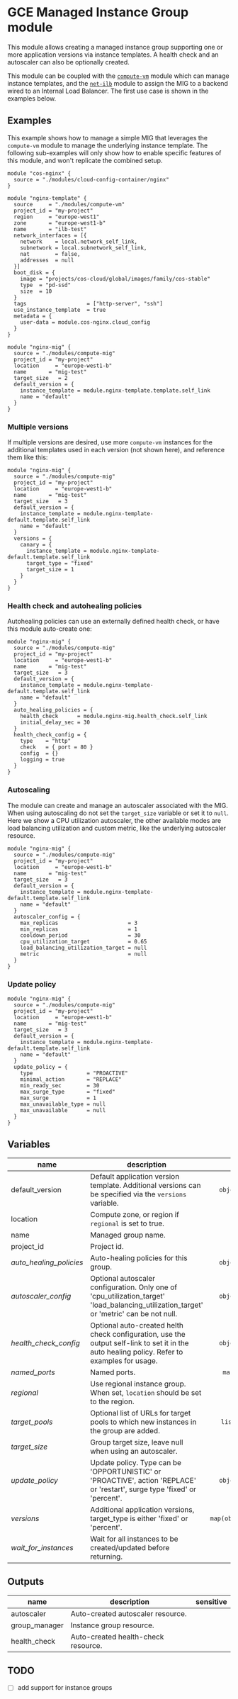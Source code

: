 # GCE Managed Instance Group module

This module allows creating a managed instance group supporting one or more application versions via instance templates. A health check and an autoscaler can also be optionally created.

This module can be coupled with the [`compute-vm`](../compute-vm) module which can manage instance templates, and the [`net-ilb`](../net-ilb) module to assign the MIG to a backend wired to an Internal Load Balancer. The first use case is shown in the examples below.

## Examples

This example shows how to manage a simple MIG that leverages the `compute-vm` module to manage the underlying instance template. The following sub-examples will only show how to enable specific features of this module, and won't replicate the combined setup.

```hcl
module "cos-nginx" {
  source = "./modules/cloud-config-container/nginx"
}

module "nginx-template" {
  source     = "./modules/compute-vm"
  project_id = "my-project"
  region     = "europe-west1"
  zone       = "europe-west1-b"
  name       = "ilb-test"
  network_interfaces = [{
    network    = local.network_self_link,
    subnetwork = local.subnetwork_self_link,
    nat        = false,
    addresses  = null
  }]
  boot_disk = {
    image = "projects/cos-cloud/global/images/family/cos-stable"
    type  = "pd-ssd"
    size  = 10
  }
  tags                   = ["http-server", "ssh"]
  use_instance_template  = true
  metadata = {
    user-data = module.cos-nginx.cloud_config
  }
}

module "nginx-mig" {
  source = "./modules/compute-mig"
  project_id = "my-project"
  location     = "europe-west1-b"
  name       = "mig-test"
  target_size   = 2
  default_version = {
    instance_template = module.nginx-template.template.self_link
    name = "default"
  }
}
```

### Multiple versions

If multiple versions are desired, use more `compute-vm` instances for the additional templates used in each version (not shown here), and reference them like this:

```hcl
module "nginx-mig" {
  source = "./modules/compute-mig"
  project_id = "my-project"
  location     = "europe-west1-b"
  name       = "mig-test"
  target_size   = 3
  default_version = {
    instance_template = module.nginx-template-default.template.self_link
    name = "default"
  }
  versions = {
    canary = {
      instance_template = module.nginx-template-default.template.self_link
      target_type = "fixed"
      target_size = 1
    }
  }
}
```

### Health check and autohealing policies

Autohealing policies can use an externally defined health check, or have this module auto-create one:

```hcl
module "nginx-mig" {
  source = "./modules/compute-mig"
  project_id = "my-project"
  location     = "europe-west1-b"
  name       = "mig-test"
  target_size   = 3
  default_version = {
    instance_template = module.nginx-template-default.template.self_link
    name = "default"
  }
  auto_healing_policies = {
    health_check      = module.nginx-mig.health_check.self_link
    initial_delay_sec = 30
  }
  health_check_config = {
    type    = "http"
    check   = { port = 80 }
    config  = {}
    logging = true
  }
}
```

### Autoscaling

The module can create and manage an autoscaler associated with the MIG. When using autoscaling do not set the `target_size` variable or set it to `null`. Here we show a CPU utilization autoscaler, the other available modes are load balancing utilization and custom metric, like the underlying autoscaler resource.

```hcl
module "nginx-mig" {
  source = "./modules/compute-mig"
  project_id = "my-project"
  location     = "europe-west1-b"
  name       = "mig-test"
  target_size   = 3
  default_version = {
    instance_template = module.nginx-template-default.template.self_link
    name = "default"
  }
  autoscaler_config = {
    max_replicas                      = 3
    min_replicas                      = 1
    cooldown_period                   = 30
    cpu_utilization_target            = 0.65
    load_balancing_utilization_target = null
    metric                            = null
  }
}
```

### Update policy

```hcl
module "nginx-mig" {
  source = "./modules/compute-mig"
  project_id = "my-project"
  location     = "europe-west1-b"
  name       = "mig-test"
  target_size   = 3
  default_version = {
    instance_template = module.nginx-template-default.template.self_link
    name = "default"
  }
  update_policy = {
    type                 = "PROACTIVE"
    minimal_action       = "REPLACE"
    min_ready_sec        = 30
    max_surge_type       = "fixed"
    max_surge            = 1
    max_unavailable_type = null
    max_unavailable      = null
  }
}
```

<!-- BEGIN TFDOC -->
## Variables

| name | description | type | required | default |
|---|---|:---: |:---:|:---:|
| default_version | Default application version template. Additional versions can be specified via the `versions` variable. | <code title="object&#40;&#123;&#10;instance_template &#61; string&#10;name              &#61; string&#10;&#125;&#41;">object({...})</code> | ✓ |  |
| location | Compute zone, or region if `regional` is set to true. | <code title="">string</code> | ✓ |  |
| name | Managed group name. | <code title="">string</code> | ✓ |  |
| project_id | Project id. | <code title="">string</code> | ✓ |  |
| *auto_healing_policies* | Auto-healing policies for this group. | <code title="object&#40;&#123;&#10;health_check      &#61; string&#10;initial_delay_sec &#61; number&#10;&#125;&#41;">object({...})</code> |  | <code title="">null</code> |
| *autoscaler_config* | Optional autoscaler configuration. Only one of 'cpu_utilization_target' 'load_balancing_utilization_target' or 'metric' can be not null. | <code title="object&#40;&#123;&#10;max_replicas                      &#61; number&#10;min_replicas                      &#61; number&#10;cooldown_period                   &#61; number&#10;cpu_utilization_target            &#61; number&#10;load_balancing_utilization_target &#61; number&#10;metric &#61; object&#40;&#123;&#10;name                       &#61; string&#10;single_instance_assignment &#61; number&#10;target                     &#61; number&#10;type &#61; string &#35; GAUGE, DELTA_PER_SECOND, DELTA_PER_MINUTE&#10;filter                     &#61; string&#10;&#125;&#41;&#10;&#125;&#41;">object({...})</code> |  | <code title="">null</code> |
| *health_check_config* | Optional auto-created helth check configuration, use the output self-link to set it in the auto healing policy. Refer to examples for usage. | <code title="object&#40;&#123;&#10;type &#61; string      &#35; http https tcp ssl http2&#10;check   &#61; map&#40;any&#41;    &#35; actual health check block attributes&#10;config  &#61; map&#40;number&#41; &#35; interval, thresholds, timeout&#10;logging &#61; bool&#10;&#125;&#41;">object({...})</code> |  | <code title="">null</code> |
| *named_ports* | Named ports. | <code title="map&#40;number&#41;">map(number)</code> |  | <code title="">null</code> |
| *regional* | Use regional instance group. When set, `location` should be set to the region. | <code title="">bool</code> |  | <code title="">false</code> |
| *target_pools* | Optional list of URLs for target pools to which new instances in the group are added. | <code title="list&#40;string&#41;">list(string)</code> |  | <code title="">[]</code> |
| *target_size* | Group target size, leave null when using an autoscaler. | <code title="">number</code> |  | <code title="">null</code> |
| *update_policy* | Update policy. Type can be 'OPPORTUNISTIC' or 'PROACTIVE', action 'REPLACE' or 'restart', surge type 'fixed' or 'percent'. | <code title="object&#40;&#123;&#10;type &#61; string &#35; OPPORTUNISTIC &#124; PROACTIVE&#10;minimal_action       &#61; string &#35; REPLACE &#124; RESTART&#10;min_ready_sec        &#61; number&#10;max_surge_type       &#61; string &#35; fixed &#124; percent&#10;max_surge            &#61; number&#10;max_unavailable_type &#61; string&#10;max_unavailable      &#61; number&#10;&#125;&#41;">object({...})</code> |  | <code title="">null</code> |
| *versions* | Additional application versions, target_type is either 'fixed' or 'percent'. | <code title="map&#40;object&#40;&#123;&#10;instance_template &#61; string&#10;target_type       &#61; string &#35; fixed &#124; percent&#10;target_size       &#61; number&#10;&#125;&#41;&#41;">map(object({...}))</code> |  | <code title="">null</code> |
| *wait_for_instances* | Wait for all instances to be created/updated before returning. | <code title="">bool</code> |  | <code title="">null</code> |

## Outputs

| name | description | sensitive |
|---|---|:---:|
| autoscaler | Auto-created autoscaler resource. |  |
| group_manager | Instance group resource. |  |
| health_check | Auto-created health-check resource. |  |
<!-- END TFDOC -->

## TODO

- [ ] add support for instance groups
